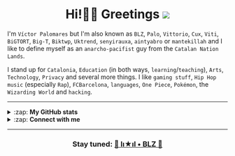 <h1 align="center">Hi!👋🏼 Greetings <img src="https://emojis.slackmojis.com/emojis/images/1579216111/7550/pikachu_wave.gif?1579216111" width="33"/></h1>

I'm `Víctor Palomares` but I'm also known as `BLZ`, `Palo`, `Vittorio`, `Cux`, `Viti`, `BiGTORT`, `Big-T`, `Biktwp`, `Uktrend`, `senyirauxa`, `aintyabro` or `mantekillah` and I like to define myself as an `anarcho-pacifist` guy from the `Catalan Nation Lands`.
  
I stand up for `Catalonia`, `Education` (in both ways, `learning`/`teaching`), `Arts`, `Technology`, `Privacy` and several more things. I like `gaming stuff`, `Hip Hop music` (especially `Rap`), `FCBarcelona`, `languages`, `One Piece`, `Pokémon`, the `Wizarding World` and `hacking`.

---

<details>
  <summary>:zap: <b>My GitHub stats</b></summary>

<div align="center">
  
[![BLZ's GitHub Stats](https://github-readme-stats.vercel.app/api?username=mantekillah&hide=stars,prs,issues,contribs&show_icons=true&hide_border=false&title_color=00ff00&icon_color=563d7c&bg_color=000000&text_color=ffffff&border_color=00ff00&cache_seconds=1800&custom_title=GitHub+Commits+by+BLZ▼+lı★ıl+•+BLZ's+GitHub+user+rank&disable_animations=boolean)](https://github.com/mantekillah)

[![BLZ's GitHub Top Langs](https://github-readme-stats.vercel.app/api/top-langs/?username=mantekillah&langs_count=10&layout=compact&title_color=ffffff&text_color=00ff00&bg_color=000000&hide_border=false&border_color=00ff00&custom_title=BLZ+•+lı★ıl+•+Most+Used+Languages&disable_animations=boolean)](https://github.com/mantekillah)

</div>

</details>

<details>

<summary>:zap: <b>Connect with me</b></summary>

  <p></p>
  
[<img align="left" alt="BLZ website" width="30px" src="./img/globe-dark.png" style="padding-right:10px;" />](https://mantekillah.github.io/palo#gh-dark-mode-only)
[<img align="left" alt="BLZ website" width="30px" src="./img/globe-light.png" style="padding-right:10px;" />](https://mantekillah.github.io/palo#gh-light-mode-only)
&nbsp;&nbsp;
[<img align="left" alt="BLZ mail" width="30px" src="./img/mail-dark.png" style="padding-right:10px;" />](mailto://mantekillah@pm.me#gh-dark-mode-only)
[<img align="left" alt="BLZ mail" width="30px" src="./img/mail-light.png" style="padding-right:10px;" />](mailto://mantekillah@pm.me#gh-light-mode-only)
&nbsp;&nbsp;
[<img align="left" alt="BLZ Telegram" width="30px" src="./img/telegram-dark.png" style="padding-right:10px;" />](https://t.me/palo_senyirauxa#gh-dark-mode-only)
[<img align="left" alt="BLZ Telegram" width="30px" src="./img/telegram-light.png" style="padding-right:10px;" />](https://t.me/palo_senyirauxa#gh-light-mode-only)
&nbsp;&nbsp;
[<img align="left" alt="BLZ GitHub" width="30px" src="./img/github-dark.png" style="padding-right:10px;" />](https://github.com/mantekillah#gh-dark-mode-only)
[<img align="left" alt="BLZ GitHub" width="30px" src="./img/github-light.png" style="padding-right:10px;" />](https://github.com/mantekillah#gh-light-mode-only)
&nbsp;&nbsp;
[<img align="left" alt="BLZ Twitter" width="30px" src="./img/twitter-dark.png" style="padding-right:10px;" />](https://twitter.com/aintyabro#gh-dark-mode-only)
[<img align="left" alt="BLZ Twitter" width="30px" src="./img/twitter-light.png" style="padding-right:10px;" />](https://twitter.com/aintyabro#gh-light-mode-only)
&nbsp;&nbsp;
[<img align="left" alt="BLZ Instagram" width="30px" src="./img/instagram-dark.png" style="padding-right:10px;" />](https://instagram.com/blz.reborn#gh-dark-mode-only)
[<img align="left" alt="BLZ Instagram" width="30px" src="./img/instagram-light.png" style="padding-right:10px;" />](https://instagram.com/blz.reborn#gh-light-mode-only)
&nbsp;&nbsp;
[<img align="left" alt="BLZ Twitch" width="30px" src="./img/twitch-dark.png" style="padding-right:10px;" />](https://twitch.tv/mantekiller#gh-dark-mode-only)
[<img align="left" alt="BLZ Twitch" width="30px" src="./img/twitch-light.png" style="padding-right:10px;" />](https://twitch.tv/mantekiller#gh-light-mode-only)
&nbsp;&nbsp;
[<img align="left" alt="BLZ Steam" width="30px" src="./img/steam-dark.png" style="padding-right:10px;" />](https://steamcommunity.com/id/mantekillah#gh-dark-mode-only)
[<img align="left" alt="BLZ Steam" width="30px" src="./img/steam-light.png" style="padding-right:10px;" />](https://steamcommunity.com/id/mantekillah#gh-light-mode-only)

</details>

---

<h3 align="center">Stay tuned: <a href="https://mantekillah.github.io/palo" target="_blank">🚧 lı★ıl • BLZ 🚧</a></h3>
